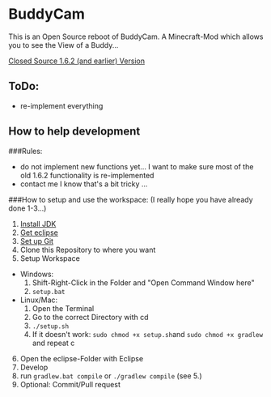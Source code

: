 BuddyCam
========
This is an Open Source reboot of BuddyCam. A Minecraft-Mod which allows you to see the View of a Buddy...

[Closed Source 1.6.2 (and earlier) Version](http://www.minecraftforum.net/forums/mapping-and-modding/minecraft-mods/wip-mods/1440491-1-6-2-buddycam-minecraft-mod-by-romibi)

## ToDo:
- re-implement everything

## How to help development

###Rules:
- do not implement new functions yet...
	I want to make sure most of the old 1.6.2 functionality is re-implemented
- contact me
	I know that's a bit tricky ...

###How to setup and use the workspace:
(I really hope you have already done 1-3...)

1. [Install JDK](http://www.oracle.com/technetwork/java/javase/downloads/jdk8-downloads-2133151.html) 
2. [Get eclipse](https://www.eclipse.org/downloads/)
3. [Set up Git](https://help.github.com/articles/set-up-git/)
4. Clone this Repository to where you want
5. Setup Workspace
  - Windows:
    1. Shift-Right-Click in the Folder and "Open Command Window here"
    2. `setup.bat`
  - Linux/Mac:
    1. Open the Terminal
    2. Go to the correct Directory with cd
    3. `./setup.sh`
    4. If it doesn't work: `sudo chmod +x setup.sh`and `sudo chmod +x gradlew` and repeat c
6. Open the eclipse-Folder with Eclipse
7. Develop
8. run `gradlew.bat compile` or `./gradlew compile` (see 5.)
9. Optional: Commit/Pull request
